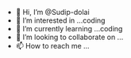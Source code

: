- 👋 Hi, I’m @Sudip-dolai
- 👀 I’m interested in ...coding
- 🌱 I’m currently learning ...coding
- 💞️ I’m looking to collaborate on ...
- 📫 How to reach me ...

<!---
Sudip-dolai/Sudip-dolai is a ✨ special ✨ repository because its `README.md` (this file) appears on your GitHub profile.
You can click the Preview link to take a look at your changes.
--->
